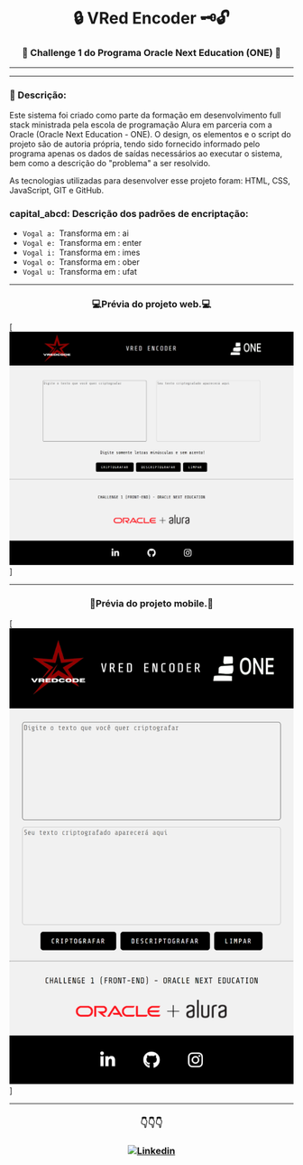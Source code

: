 # <div align="center">:lock: VRed Encoder :old_key::unlock:</div>
 
### <div align="center">:red_circle: Challenge 1 do Programa Oracle Next Education (ONE) :red_circle:</div>
___
___
### :bookmark_tabs: Descrição:

Este sistema foi criado como parte da formação em desenvolvimento full stack ministrada pela escola de programação Alura em parceria com a Oracle (Oracle Next Education - ONE). O design, os elementos e o script do projeto são de autoria própria, tendo sido fornecido informado pelo programa apenas os dados de saídas necessários ao executar o sistema, bem como a descrição do "problema" a ser resolvido.

As tecnologias utilizadas para desenvolver esse projeto foram:  HTML, CSS, JavaScript, GIT e GitHub.

### capital_abcd: Descrição dos padrões de encriptação:

- `Vogal a: `Transforma em : ai
- `Vogal e: `Transforma em : enter
- `Vogal i: `Transforma em : imes
- `Vogal o: `Transforma em : ober
- `Vogal u: `Transforma em : ufat
___
###  <div align="center">:computer:Prévia do projeto web.:computer:</div>

[![Prévia do Projeto](assets-readme/preview-web.png)]
___
###  <div align="center">:iphone:Prévia do projeto mobile.:iphone:</div>

[![Prévia do Projeto](assets-readme/preview-mobile.png)]
___
### <div align="center">:point_down::point_down::point_down:</div> 

### <div align="center">[![Linkedin](https://shields.io/badge/Linkedin-Visite%20meu%20perfil%20clicando%20a%20aqui%20-blue)](https://linkedin.com/in/vicentestrela)</div>